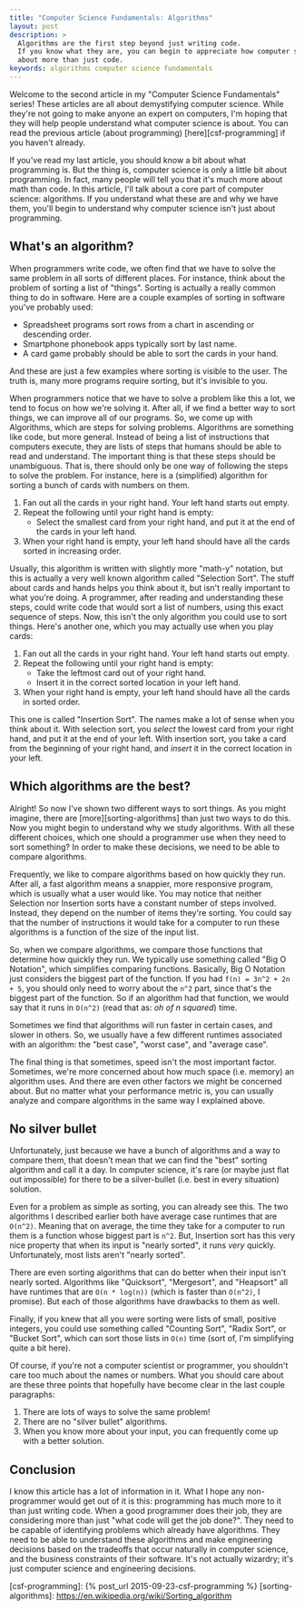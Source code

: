 ```yaml
---
title: "Computer Science Fundamentals: Algorithms"
layout: post
description: >
  Algorithms are the first step beyond just writing code.
  If you know what they are, you can begin to appreciate how computer science is
  about more than just code.
keywords: algorithms computer science fundamentals
---
```


Welcome to the second article in my "Computer Science Fundamentals" series!
These articles are all about demystifying computer science.  While they're not
going to make anyone an expert on computers, I'm hoping that they will help
people understand what computer science is about.  You can read the previous
article (about programming) [here][csf-programming] if you haven't already.

If you've read my last article, you should know a bit about what programming is.
But the thing is, computer science is only a little bit about programming.  In
fact, many people will tell you that it's much more about math than code.  In
this article, I'll talk about a core part of computer science: algorithms.  If
you understand what these are and why we have them, you'll begin to understand
why computer science isn't just about programming.

## What's an algorithm?

When programmers write code, we often find that we have to solve the same
problem in all sorts of different places.  For instance, think about the problem
of sorting a list of "things".  Sorting is actually a really common thing to do
in software.  Here are a couple examples of sorting in software you've probably
used:

- Spreadsheet programs sort rows from a chart in ascending or descending order.
- Smartphone phonebook apps typically sort by last name.
- A card game probably should be able to sort the cards in your hand.

And these are just a few examples where sorting is visible to the user.  The
truth is, many more programs require sorting, but it's invisible to you.

When programmers notice that we have to solve a problem like this a lot, we tend
to focus on how we're solving it.  After all, if we find a better way to sort
things, we can improve all of our programs.  So, we come up with Algorithms,
which are steps for solving problems.  Algorithms are something like code, but
more general.  Instead of being a list of instructions that computers execute,
they are lists of steps that humans should be able to read and understand.  The
important thing is that these steps should be unambiguous.  That is, there
should only be one way of following the steps to solve the problem.  For
instance, here is a (simplified) algorithm for sorting a bunch of cards with
numbers on them.

1. Fan out all the cards in your right hand.  Your left hand starts out empty.
2. Repeat the following until your right hand is empty:
   - Select the smallest card from your right hand, and put it at the end of the
     cards in your left hand.
3. When your right hand is empty, your left hand should have all the cards
   sorted in increasing order.

Usually, this algorithm is written with slightly more "math-y" notation, but
this is actually a very well known algorithm called "Selection Sort".  The stuff
about cards and hands helps you think about it, but isn't really important to
what you're doing.  A programmer, after reading and understanding these steps,
could write code that would sort a list of numbers, using this exact sequence of
steps.  Now, this isn't the only algorithm you could use to sort things.  Here's
another one, which you may actually use when you play cards:

1. Fan out all the cards in your right hand.  Your left hand starts out empty.
2. Repeat the following until your right hand is empty:
   - Take the leftmost card out of your right hand.
   - Insert it in the correct sorted location in your left hand.
3. When your right hand is empty, your left hand should have all the cards in
   sorted order.

This one is called "Insertion Sort".  The names make a lot of sense when you
think about it.  With selection sort, you *select* the lowest card from your
right hand, and put it at the end of your left.  With insertion sort, you take a
card from the beginning of your right hand, and *insert* it in the correct
location in your left.

## Which algorithms are the best?

Alright!  So now I've shown two different ways to sort things.  As you might
imagine, there are [more][sorting-algorithms] than just two ways to do this.
Now you might begin to understand why we study algorithms.  With all these
different choices, which one should a programmer use when they need to sort
something?  In order to make these decisions, we need to be able to compare
algorithms.

Frequently, we like to compare algorithms based on how quickly they run.  After
all, a fast algorithm means a snappier, more responsive program, which is
usually what a user would like.  You may notice that neither Selection nor
Insertion sorts have a constant number of steps involved.  Instead, they depend
on the number of items they're sorting.  You could say that the number of
instructions it would take for a computer to run these algorithms is a function
of the size of the input list.

So, when we compare algorithms, we compare those functions that determine how
quickly they run.  We typically use something called "Big O Notation", which
simplifies comparing functions.  Basically, Big O Notation just considers the
biggest part of the function.  If you had `f(n) = 3n^2 + 2n + 5`, you should
only need to worry about the `n^2` part, since that's the biggest part of the
function.  So if an algorithm had that function, we would say that it runs in
`O(n^2)` (read that as: *oh of n squared*) time.

Sometimes we find that algorithms will run faster in certain cases, and slower
in others.  So, we usually have a few different runtimes associated with an
algorithm: the "best case", "worst case", and "average case".

The final thing is that sometimes, speed isn't the most important factor.
Sometimes, we're more concerned about how much space (i.e. memory) an algorithm
uses.  And there are even other factors we might be concerned about.  But no
matter what your performance metric is, you can usually analyze and compare
algorithms in the same way I explained above.

## No silver bullet

Unfortunately, just because we have a bunch of algorithms and a way to compare
them, that doesn't mean that we can find the "best" sorting algorithm and call
it a day.  In computer science, it's rare (or maybe just flat out impossible)
for there to be a silver-bullet (i.e. best in every situation) solution.

Even for a problem as simple as sorting, you can already see this.  The two
algorithms I described earlier both have average case runtimes that are
`O(n^2)`.  Meaning that on average, the time they take for a computer to run
them is a function whose biggest part is `n^2`.  But, Insertion sort has this
very nice property that when its input is "nearly sorted", it runs *very*
quickly.  Unfortunately, most lists aren't "nearly sorted".

There are even sorting algorithms that can do better when their input isn't
nearly sorted.  Algorithms like "Quicksort", "Mergesort", and "Heapsort" all
have runtimes that are `O(n * log(n))` (which is faster than `O(n^2)`, I
promise).  But each of those algorithms have drawbacks to them as well.

Finally, if you knew that all you were sorting were lists of small, positive
integers, you could use something called "Counting Sort", "Radix Sort", or
"Bucket Sort", which can sort those lists in `O(n)` time (sort of, I'm
simplifying quite a bit here).

Of course, if you're not a computer scientist or programmer, you shouldn't care
too much about the names or numbers.  What you should care about are these three
points that hopefully have become clear in the last couple paragraphs:

1. There are lots of ways to solve the same problem!
2. There are no "silver bullet" algorithms.
3. When you know more about your input, you can frequently come up with a better
   solution.

## Conclusion

I know this article has a lot of information in it.  What I hope any
non-programmer would get out of it is this: programming has much more to it than
just writing code.  When a good programmer does their job, they are considering
more than just "what code will get the job done?".  They need to be capable of
identifying problems which already have algorithms.  They need to be able to
understand these algorithms and make engineering decisions based on the
tradeoffs that occur naturally in computer science, and the business constraints
of their software.  It's not actually wizardry; it's just computer science and
engineering decisions.

[csf-programming]: {% post_url 2015-09-23-csf-programming %}
[sorting-algorithms]: https://en.wikipedia.org/wiki/Sorting_algorithm
